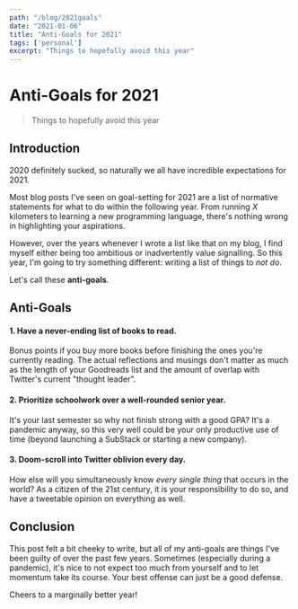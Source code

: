 ```yaml
---
path: "/blog/2021goals"
date: "2021-01-06"
title: "Anti-Goals for 2021"
tags: ['personal']
excerpt: "Things to hopefully avoid this year"
---
```


# Anti-Goals for 2021
> Things to hopefully avoid this year

## Introduction

2020 definitely sucked, so naturally we all have incredible expectations for 2021.

Most blog posts I've seen on goal-setting for 2021 are a list of normative statements for what to do within the following year. From running $X$ kilometers to learning a new programming language, there's nothing wrong in highlighting your aspirations.

However, over the years whenever I wrote a list like that on my blog, I find myself either being too ambitious or inadvertently value signalling. So this year, I'm going to try something different: writing a list of things to *not do*. 

Let's call these **anti-goals**.

## Anti-Goals

#### 1. Have a never-ending list of books to read.

Bonus points if you buy more books before finishing the ones you're currently reading. The actual reflections and musings don't matter as much as the length of your Goodreads list and the amount of overlap with Twitter's current "thought leader".

#### 2. Prioritize schoolwork over a well-rounded senior year.

It's your last semester so why not finish strong with a good GPA? It's a pandemic anyway, so this very well could be your only productive use of time (beyond launching a SubStack or starting a new company).

#### 3. Doom-scroll into Twitter oblivion every day. 

How else will you simultaneously know *every single thing* that occurs in the world? As a citizen of the 21st century, it is your responsibility to do so, and have a tweetable opinion on everything as well.

## Conclusion

This post felt a bit cheeky to write, but all of my anti-goals are things I've been guilty of over the past few years. Sometimes (especially during a pandemic), it's nice to not expect too much from yourself and to let momentum take its course. Your best offense can just be a good defense.

Cheers to a marginally better year!